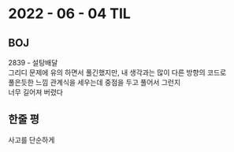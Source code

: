 # 2022 - 06 - 04 TIL

## BOJ
2839 - 설탕배달<br>
그리디 문제에 유의 하면서 풀긴했지만, 내 생각과는 많이 다른 방향의 코드로<br>
풀은듯한 느낌 관계식을 세우는데 중점을 두고 풀어서 그런지<br>
너무 길어져 버렸다

## 한줄 평
사고를 단순하게